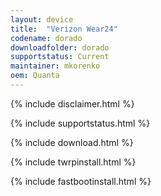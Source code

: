 ```yaml
---
layout: device
title:  "Verizon Wear24"
codename: dorado
downloadfolder: dorado
supportstatus: Current
maintainer: mkorenko
oem: Quanta
---
```


{% include disclaimer.html %}

{% include supportstatus.html %}

{% include download.html %}

{% include twrpinstall.html %}

{% include fastbootinstall.html %}
